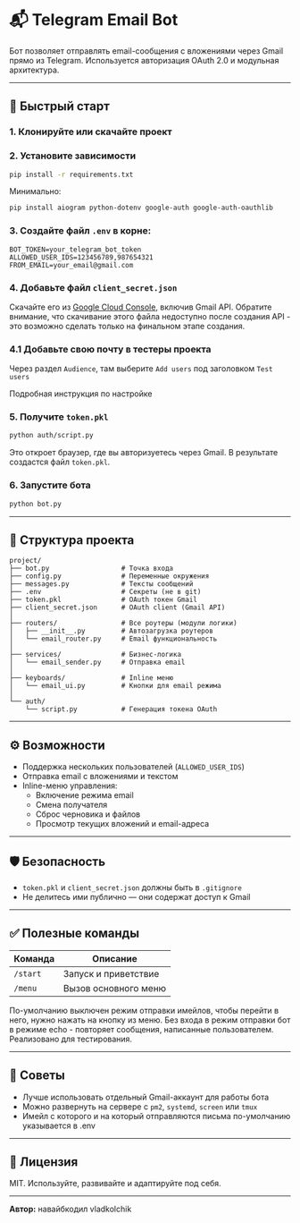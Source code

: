 # 📬 Telegram Email Bot

Бот позволяет отправлять email-сообщения с вложениями через Gmail прямо из Telegram. Используется авторизация OAuth 2.0 и модульная архитектура.

---

## 🚀 Быстрый старт

### 1. Клонируйте или скачайте проект

### 2. Установите зависимости
```bash
pip install -r requirements.txt
```

Минимально:
```bash
pip install aiogram python-dotenv google-auth google-auth-oauthlib
```

### 3. Создайте файл `.env` в корне:
```env
BOT_TOKEN=your_telegram_bot_token
ALLOWED_USER_IDS=123456789,987654321
FROM_EMAIL=your_email@gmail.com
```

### 4. Добавьте файл `client_secret.json`
Скачайте его из [Google Cloud Console](https://console.cloud.google.com/apis/credentials), включив Gmail API. Обратите внимание, что скачивание этого файла недоступно после создания API - это возможно сделать только на финальном этапе создания.

### 4.1 Добавьте свою почту в тестеры проекта 
Через раздел `Audience`, там выберите `Add users` под заголовком `Test users`

Подробная инструкция по настройке 

### 5. Получите `token.pkl`
```bash
python auth/script.py
```
Это откроет браузер, где вы авторизуетесь через Gmail. В результате создастся файл `token.pkl`.

### 6. Запустите бота
```bash
python bot.py
```

---

## 📂 Структура проекта
```
project/
├── bot.py                  # Точка входа
├── config.py               # Переменные окружения
├── messages.py             # Тексты сообщений
├── .env                    # Секреты (не в git)
├── token.pkl               # OAuth токен Gmail
├── client_secret.json      # OAuth client (Gmail API)
│
├── routers/                # Все роутеры (модули логики)
│   ├── __init__.py         # Автозагрузка роутеров
│   └── email_router.py     # Email функциональность
│
├── services/               # Бизнес-логика
│   └── email_sender.py     # Отправка email
│
├── keyboards/              # Inline меню
│   └── email_ui.py         # Кнопки для email режима
│
└── auth/
    └── script.py           # Генерация токена OAuth
```

---

## ⚙️ Возможности
- Поддержка нескольких пользователей (`ALLOWED_USER_IDS`)
- Отправка email с вложениями и текстом
- Inline-меню управления:
  - Включение режима email
  - Смена получателя
  - Сброс черновика и файлов
  - Просмотр текущих вложений и email-адреса

---

## 🛡 Безопасность
- `token.pkl` и `client_secret.json` должны быть в `.gitignore`
- Не делитесь ими публично — они содержат доступ к Gmail

---

## ✅ Полезные команды
| Команда      | Описание                         |
|--------------|----------------------------------|
| `/start`     | Запуск и приветствие             |
| `/menu`      | Вызов основного меню             |

По-умолчанию выключен режим отправки имейлов, чтобы перейти в него, нужно нажать на кнопку из меню. Без входа в режим отправки бот в режиме echo - повторяет сообщения, написанные пользователем. Реализовано для тестирования.

---

## 📌 Советы
- Лучше использовать отдельный Gmail-аккаунт для работы бота
- Можно развернуть на сервере с `pm2`, `systemd`, `screen` или `tmux`
- Имейл с которого и на который отправляются письма по-умолчанию указывается в .env

---

## 🔗 Лицензия
MIT. Используйте, развивайте и адаптируйте под себя.

---

**Автор:** навайбкодил vladkolchik
